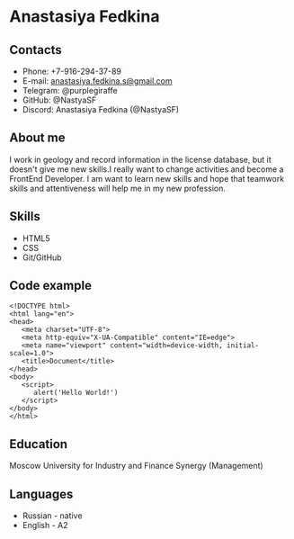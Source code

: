 # **Anastasiya Fedkina**

## **Contacts**
+ Phone: +7-916-294-37-89
+ E-mail: anastasiya.fedkina.s@gmail.com
+ Telegram: @purplegiraffe
+ GitHub: @NastyaSF
+ Discord: Anastasiya Fedkina (@NastyaSF)

## **About me**
I work in geology and record information in the license database, but it doesn't give me new skills.I really want to change activities and become a FrontEnd Developer. I am want to learn new skills and hope that teamwork skills and attentiveness will help me in my new profession.

## **Skills**
+ HTML5
+ CSS
+ Git/GitHub

## **Code example**
    <!DOCTYPE html>
    <html lang="en">
    <head>
       <meta charset="UTF-8">
       <meta http-equiv="X-UA-Compatible" content="IE=edge">
       <meta name="viewport" content="width=device-width, initial-scale=1.0">
       <title>Document</title>
    </head>
    <body>
       <script>
          alert('Hello World!')
       </script>
    </body>
    </html>

 ## **Education**
Moscow University for Industry and Finance Synergy (Management)

## **Languages**
+ Russian - native
+ English - A2